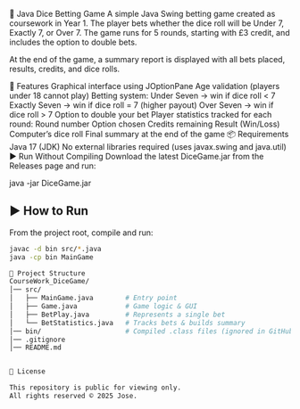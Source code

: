 🎲 Java Dice Betting Game
A simple Java Swing betting game created as coursework in Year 1.
The player bets whether the dice roll will be Under 7, Exactly 7, or Over 7.
The game runs for 5 rounds, starting with £3 credit, and includes the option to double bets.

At the end of the game, a summary report is displayed with all bets placed, results, credits, and dice rolls.

🚀 Features
Graphical interface using JOptionPane
Age validation (players under 18 cannot play)
Betting system:
Under Seven → win if dice roll < 7
Exactly Seven → win if dice roll = 7 (higher payout)
Over Seven → win if dice roll > 7
Option to double your bet
Player statistics tracked for each round:
Round number
Option chosen
Credits remaining
Result (Win/Loss)
Computer’s dice roll
Final summary at the end of the game
📦 Requirements
Java 17 (JDK)
No external libraries required (uses javax.swing and java.util)
▶️ Run Without Compiling
Download the latest DiceGame.jar from the Releases page and run:

java -jar DiceGame.jar

## ▶️ How to Run

From the project root, compile and run:

```bash
javac -d bin src/*.java
java -cp bin MainGame

📂 Project Structure
CourseWork_DiceGame/
│── src/
│   ├── MainGame.java        # Entry point
│   ├── Game.java            # Game logic & GUI
│   ├── BetPlay.java         # Represents a single bet
│   └── BetStatistics.java   # Tracks bets & builds summary
│── bin/                     # Compiled .class files (ignored in GitHub)
│── .gitignore
│── README.md


📜 License

This repository is public for viewing only.
All rights reserved © 2025 Jose.
